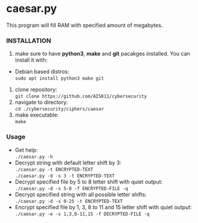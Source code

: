 # caesar.py
This program will fill RAM with specified amount of megabytes.

### INSTALLATION
1. make sure to have **python3**, **make** and **git** pacakges installed. You can install it with:
* Debian based distros:\
`sudo apt install python3 make git`
1. clone repository:\
`git clone https://github.com/AISK11/cybersecurity`
1. navigate to directory:\
`cd ./cybersecurity/ciphers/caesar`
1. make executable:\
`make`

### Usage
* Get help:\
`./caesar.py -h`
* Decrypt string with default letter shift by 3:\
`./caesar.py -t ENCRYPTED-TEXT`\
`./caesar.py -d -s 3 -t ENCRYPTED-TEXT`
* Decrypt specified file by 5 to 8 letter shift with quiet output:\
`./caesar.py -d -s 5-8 -f ENCRYPTED-FILE -q`
* Decrypt specified string with all possible letter shifts:\
`./caesar.py -d -s 0-25 -t ENCRYPTED-TEXT`
* Encrypt specified file by 1, 3, 8 to 11 and 15 letter shift with quiet output:\
`./caesar.py -e -s 1,3,8-11,15 -f DECRYPTED-FILE -q`
